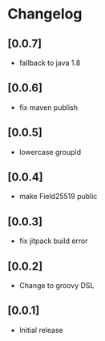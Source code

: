 # Changelog

## [0.0.7]
- fallback to java 1.8

## [0.0.6]
- fix maven publish

## [0.0.5]
- lowercase groupId

## [0.0.4]
- make Field25519 public

## [0.0.3]

- fix jitpack build error

## [0.0.2]

- Change to groovy DSL

## [0.0.1]

- Initial release